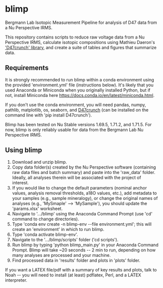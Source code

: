 # blimp
Bergmann Lab Isotopic Measurement Pipeline for analysis of D47 data from a Nu Perspective IRMS.

This repository contains scripts to reduce raw voltage data from a Nu Perspective IRMS, calculate isotopic compositions using Mathieu Daeron's ['D47crunch' library](https://github.com/mdaeron/D47crunch), and create a suite of tables and figures that summarize data.

## Requirements
It is strongly recommended to run blimp within a conda environment using the provided 'environment.yml' file (instructions below). It's likely that you used Anaconda or Miniconda when you originally installed Python, but if not, install Miniconda here https://docs.conda.io/en/latest/miniconda.html.

If you don't use the conda environment, you will need pandas, numpy, pathlib, matplotlib, os, seaborn, and [D47crunch](https://github.com/mdaeron/D47crunch) (can be installed on the command line with 'pip install D47crunch').

Blimp has been tested on Nu Stable versions 1.69.5, 1.71.2, and 1.71.5. For now, blimp is only reliably usable for data from the Bergmann Lab Nu Perspective IRMS.

## Using blimp

1. Download and unzip blimp.
2. Copy data folder(s) created by the Nu Perspective software (containing raw data files and batch summary) and paste into the 'raw_data' folder. Ideally, all analyses therein will be associated with the project of interest.
3. If you would like to change the default parameters (nominal anchor values, analysis removal thresholds, a18O values, etc.), add metadata to your samples (e.g., sample mineralogy), or change the original names of analyses (e.g., 'MySmaple' --> 'MySample'), you should update the 'params.xlsx' worksheet.
4. Navigate to '.../blimp' using the Anaconda Command Prompt (use 'cd' command to change directories). 
5. Type 'conda env create -n blimp-env --file environment.yml'; this will create an 'environment' in which to run blimp.
6. Type 'conda activate blimp-env'.
7. Navigate to the '.../blimp/scripts' folder ('cd scripts').
8. Run blimp by typing 'python blimp_main.py' in your Anaconda Command Prompt. Blimp will take ~20 seconds -- 2 min to run, depending on how many analyses are processed and your machine.
9. Find processed data in 'results' folder and plots in 'plots' folder.

If you want a LATEX file/pdf with a summary of key results and plots, talk to Noah -- you will need to install (at least) pdflatex, Perl, and a LATEX interpreter.
